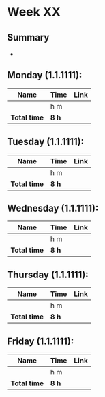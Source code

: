 # Week XX

## Summary
- 

## Monday (1.1.1111):

| **Name** | **Time** | **Link** |
|----------|----------|----------|
|  | h m |  |
| **Total time** | **8 h** |  |


## Tuesday (1.1.1111):

| **Name** | **Time** | **Link** |
|----------|----------|----------|
|  | h m |  |
| **Total time** | **8 h** |  |

## Wednesday (1.1.1111):

| **Name** | **Time** | **Link** |
|----------|----------|----------|
|  | h m |  |
| **Total time** | **8 h** |  |

## Thursday (1.1.1111):

| **Name** | **Time** | **Link** |
|----------|----------|----------|
|  | h m |  |
| **Total time** | **8 h** |  |

## Friday (1.1.1111):

| **Name** | **Time** | **Link** |
|----------|----------|----------|
|  | h m |  |
| **Total time** | **8 h** |  |
